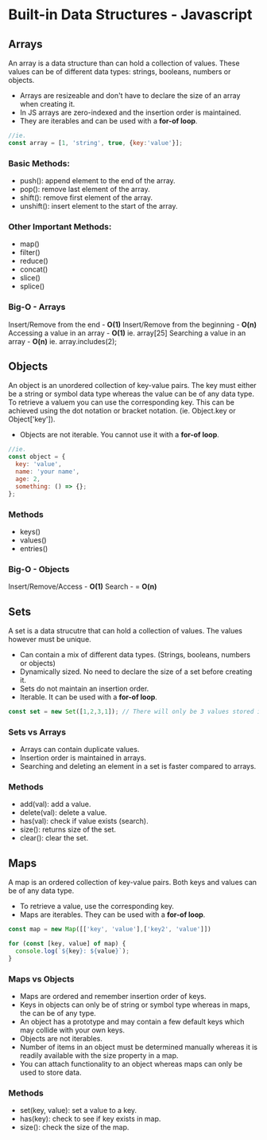 # Built-in Data Structures - Javascript
## Arrays
An array is a data structure than can hold a collection of values. These values can be of different data types: strings, booleans, numbers or objects.
- Arrays are resizeable and don't have to declare the size of an array when creating it.
- In JS arrays are zero-indexed and the insertion order is maintained.
- They are iterables and can be used with a **for-of loop**.

```js
//ie.
const array = [1, 'string', true, {key:'value'}];
```

### Basic Methods:
- push(): append element to the end of the array.
- pop(): remove last element of the array.
- shift(): remove first element of the array.
- unshift(): insert element to the start of the array.

### Other Important Methods:
- map()
- filter()
- reduce()
- concat()
- slice()
- splice()

### Big-O - Arrays
Insert/Remove from the end - **O(1)**
Insert/Remove from the beginning - **O(n)**
Accessing a value in an array - **O(1)** ie. array[25]
Searching a value in an array - **O(n)** ie. array.includes(2);

## Objects
An object is an unordered collection of key-value pairs. The key must either be a string or symbol data type whereas the value can be of any data type. To retrieve a valuem you can use the corresponding key. This can be achieved using the dot notation or bracket notation. (ie. Object.key or Object['key']).

- Objects are not iterable. You cannot use it with a **for-of loop**.

```js
//ie.
const object = {
  key: 'value',
  name: 'your name',
  age: 2,
  something: () => {};
};
```

### Methods
- keys()
- values()
- entries()

### Big-O - Objects
Insert/Remove/Access - **O(1)**
Search - = **O(n)**

## Sets
A set is a data strucutre that can hold a collection of values. The values however must be unique.
- Can contain a mix of different data types. (Strings, booleans, numbers or objects)
- Dynamically sized. No need to declare the size of a set before creating it.
- Sets do not maintain an insertion order.
- Iterable. It can be used with a **for-of loop**.

```js
const set = new Set([1,2,3,1]); // There will only be 3 values stored in the set because there can't be any duplicates.
```
### Sets vs Arrays
- Arrays can contain duplicate values.
- Insertion order is maintained in arrays.
- Searching and deleting an element in a set is faster compared to arrays.

### Methods
- add(val): add a value.
- delete(val): delete a value.
- has(val): check if value exists (search).
- size(): returns size of the set.
- clear(): clear the set.

## Maps
A map is an ordered collection of key-value pairs. Both keys and values can be of any data type.
- To retrieve a value, use the corresponding key.
- Maps are iterables. They can be used with a **for-of loop**.

```js
const map = new Map([['key', 'value'],['key2', 'value']])

for (const [key, value] of map) {
  console.log(`${key}: ${value}`);
}
```

### Maps vs Objects
- Maps are ordered and remember insertion order of keys.
- Keys in objects can only be of string or symbol type whereas in maps, the can be of any type.
- An object has a prototype and may contain a few default keys which may collide with your own keys.
- Objects are not iterables.
- Number of items in an object must be determined manually whereas it is readily available with the size property in a map.
- You can attach functionality to an object whereas maps can only be used to store data.

### Methods
- set(key, value): set a value to a key.
- has(key): check to see if key exists in map.
- size(): check the size of the map.